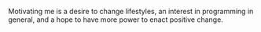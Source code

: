 Motivating me is a desire to change lifestyles, an interest in programming in general, and a hope to have more power to enact positive change.
